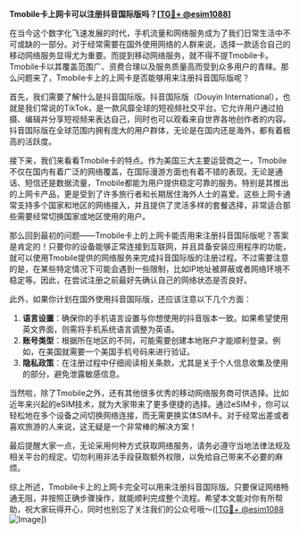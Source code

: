 **Tmobile卡上网卡可以注册抖音国际版吗？[[TG💪+ @esim1088](https://t.me/s/esim1088)]**

在当今这个数字化飞速发展的时代，手机流量和网络服务成为了我们日常生活中不可或缺的一部分。对于经常需要在国外使用网络的人群来说，选择一款适合自己的移动网络服务显得尤为重要。而提到移动网络服务，就不得不提Tmobile卡。Tmobile卡以其覆盖范围广、资费合理以及服务质量高而受到众多用户的青睐。那么问题来了，Tmobile卡上的上网卡是否能够用来注册抖音国际版呢？

首先，我们需要了解什么是抖音国际版。抖音国际版（Douyin International），也就是我们常说的TikTok，是一款风靡全球的短视频社交平台。它允许用户通过拍摄、编辑并分享短视频来表达自己，同时也可以观看来自世界各地创作者的内容。抖音国际版在全球范围内拥有庞大的用户群体，无论是在国内还是海外，都有着极高的活跃度。

接下来，我们来看看Tmobile卡的特点。作为美国三大主要运营商之一，Tmobile不仅在国内有着广泛的网络覆盖，在国际漫游方面也有着不错的表现。无论是通话、短信还是数据流量，Tmobile都能为用户提供稳定可靠的服务。特别是其推出的上网卡产品，更是受到了许多旅行者和长期居住海外人士的喜爱。这些上网卡通常支持多个国家和地区的网络接入，并且提供了灵活多样的套餐选择，非常适合那些需要经常切换国家或地区使用的用户。

那么回到最初的问题——Tmobile卡上的上网卡能否用来注册抖音国际版呢？答案是肯定的！只要你的设备能够正常连接到互联网，并且具备安装应用程序的功能，就可以使用Tmobile提供的网络服务来完成抖音国际版的注册过程。不过需要注意的是，在某些特定情况下可能会遇到一些限制，比如IP地址被屏蔽或者网络环境不稳定等。因此，在尝试注册之前最好先确认自己的网络状态是否良好。

此外，如果你计划在国外使用抖音国际版，还应该注意以下几个方面：

1. **语言设置**：确保你的手机语言设置与你想使用的抖音版本一致。如果希望使用英文界面，则需将手机系统语言调整为英语。
2. **账号类型**：根据所在地区的不同，可能需要创建本地账户才能顺利登录。例如，在美国就需要一个美国手机号码来进行验证。
3. **隐私政策**：在注册过程中仔细阅读相关条款，尤其是关于个人信息收集及使用的部分，避免泄露敏感信息。

当然啦，除了Tmobile之外，还有其他很多优秀的移动网络服务商可供选择。比如近年来兴起的eSIM技术，就为大家带来了更多便捷的选择。通过eSIM卡，你可以轻松地在多个设备之间切换网络连接，而无需更换实体SIM卡。对于经常出差或者喜欢旅游的人来说，这无疑是一个非常棒的解决方案！

最后提醒大家一点，无论采用何种方式获取网络服务，请务必遵守当地法律法规及相关平台的规定。切勿利用非法手段获取额外权限，以免给自己带来不必要的麻烦。

综上所述，Tmobile卡上的上网卡完全可以用来注册抖音国际版。只要保证网络畅通无阻，并按照正确步骤操作，就能顺利完成整个流程。希望本文能对你有所帮助，祝大家玩得开心，同时也别忘了关注我们的公众号哦～([[TG💪+ @esim1088](https://t.me/s/esim1088) ![Image](https://i.postimg.cc/4NQfJmqS/Snipaste-2025-05-13-00-14-12.png)])